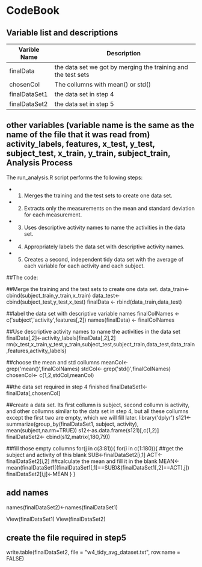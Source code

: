CodeBook
==================================================
Variable list and descriptions
------------------------------


Varible Name	| Description
----------------|--------------
finalData	| the data set we got by merging the training and the test sets
chosenCol	| The collumns with mean() or std()
finalDataSet1	| the data set in step 4
finalDataSet2	| the data set in step 5

other variables (variable name is the same as the name of the file that it was read from)
activity_labels,
features,
x_test,
y_test,
subject_test,
x_train,
y_train,
subject_train,
Analysis Process
----------------

The run_analysis.R script performs the following steps: 

* 1. Merges the training and the test sets to create one data set.

* 2. Extracts only the measurements on the mean and standard deviation for each measurement.

* 3. Uses descriptive activity names to name the activities in the data set.

* 4. Appropriately labels the data set with descriptive activity names.

* 5. Creates a second, independent tidy data set with the average of each variable for each activity and each subject.


##The code:

##Merge the training and the test sets to create one data set.
data_train<- cbind(subject_train,y_train,x_train)
data_test<- cbind(subject_test,y_test,x_test)
finalData <- rbind(data_train,data_test)

##label the data set with descriptive variable names
finalColNames <- c('subject','activity',features[,2])
names(finalData) <- finalColNames

##Use descriptive activity names to name the activities in the data set
finalData[,2]<-activity_labels[finalData[,2],2]
rm(x_test,x_train,y_test,y_train,subject_test,subject_train,data_test,data_train,features,activity_labels)


##choose the mean and std collumns
meanCol<- grep('mean()',finalColNames)
stdCol<- grep('std()',finalColNames)
chosenCol<- c(1,2,stdCol,meanCol)

##the data set required in step 4 finished 
finalDataSet1<- finalData[,chosenCol]

##create a data set.  Its first collumn is subject, second collumn is activity, and other collumns similar to the data set in step 4, but all these collumns except the first two are empty, which we will fill later.
library('dplyr')
s121<-summarize(group_by(finalDataSet1, subject, activity), mean(subject,na.rm=TRUE))
s12<-as.data.frame(s121)[,c(1,2)]
finalDataSet2<- cbind(s12,matrix(,180,79))

##fill those empty collumns 
for(j in c(3:81)){
	for(i in c(1:180)){
	  ##get the subject and activity of this blank
		SUB<-finalDataSet2[i,1]
		ACT<-finalDataSet2[i,2]
		##calculate the mean and fill it in the blank
		MEAN<-mean(finalDataSet1[(finalDataSet1[,1]==SUB)&(finalDataSet1[,2]==ACT),j])
		finalDataSet2[i,j]<-MEAN
	} 
}
## add names
names(finalDataSet2)<-names(finalDataSet1)

View(finalDataSet1)
View(finalDataSet2)

## create the file required in step5
write.table(finalDataSet2, file = "w4_tidy_avg_dataset.txt", row.name = FALSE)
